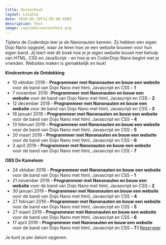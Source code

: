 ```yaml
---
title: Oosterhout
layout: Locatie
date: 2019-05-19T12:05:09.660Z
description: Test
image: /uploads/oosterhout.png
---
```

Tijdens de Coderdojo leer je de Nanonauten kennen. Zij hebben een eigen Dojo Nano opgezet, waar ze leren hoe ze een website bouwen voor hun eigen band. Jij leert met dit boek hoe je je eigen website bouwt met behulp van HTML, CSS en JavaScript - en hoe je en CoderDojo Nano begint met je vrienden. Websites maken is gemakkelijk en leuk!  

**Kindcentrum de Ontdekking**  

* 10 oktober 2018 - **Programmeer met Nanonauten en bouw een website** voor de band van Dojo Nano met html, Javascript en CSS **\- 1** 
* 7 november 2018  -**Programmeer met Nanonauten en bouw een website** voor de band van Dojo Nano met html, Javascript en CSS - **2** 
* 12 december 2018 **\- Programmeer met Nanonauten en bouw een website** voor de band van Dojo Nano met html, Javascript en CSS **\- 3**  
* 16 januari 2019 **\- Programmeer met Nanonauten en bouw een website** voor de band van Dojo Nano met html, Javascript en CSS **\- 4**  
* 13 februari 2019 **\- Programmeer met Nanonauten en bouw een website** voor de band van Dojo Nano met html, Javascript en CSS **\- 5** 
* 20 maart 2019 **\- Programmeer met Nanonauten en bouw een website** voor de band van Dojo Nano met html, Javascript en CSS **\- 6** 
* 3 april 2019 **\- Programmeer met Nanonauten en bouw een website** voor de band van Dojo Nano met html, Javascript en CSS **\- 7** 

**OBS De Kameleon**  

* 24 oktober 2018 - **Programmeer met Nanonauten en bouw een website** voor de band van Dojo Nano met html, Javascript en CSS **\- 1** 
* 21 november 2018 **\- Programmeer met Nanonauten en bouw een website** voor de band van Dojo Nano met html, Javascript en CSS **\- 2** 
* 30 januari 2019 **\- Programmeer met Nanonauten en bouw een website** voor de band van Dojo Nano met html, Javascript en CSS **\- 4** 
* 27 februari 2019 **\- Programmeer met Nanonauten en bouw een website** voor de band van Dojo Nano met html, Javascript en CSS **\- 5** 
* 27 maart 2019 **\- Programmeer met Nanonauten en bouw een website** voor de band van Dojo Nano met html, Javascript en CSS **\- 6** 
* 17 april 2019 **\- Programmeer met Nanonauten en bouw een website** voor de band van Dojo Nano met html, Javascript en CSS **\- 7 I** [Reserveer](https://theek5.lerendoeje.nu/activiteiten/482235.Kom-programmeren---Coderdojo-Kameleon-Oosterhout.-Maak-een-website-7.html)

Je kunt je per datum opgeven.
